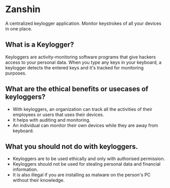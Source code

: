 # Zanshin
A centralized keylogger application. Monitor keystrokes of all your devices in one place.

## What is a Keylogger?
Keyloggers are activity-monitoring software programs that give hackers access to your personal data. When you type any keys in your keyboard, a keylogger detects the entered keys and it's tracked for monitoring purposes.

## What are the ethical benefits or usecases of keyloggers?
* With keyloggers, an organization can track all the activities of their employees or users that uses their devices.
* It helps with auditing and monitoring.
* An individual can monitor their own devices while they are away from keyboard.

## What you should not do with keyloggers.
* Keyloggers are to be used ethically and only with authorised permission. 
* Keyloggers should not be used for stealing personal data and financial information. 
* It is also illegal if you are installing as malware on the person's PC without their knowledge.
